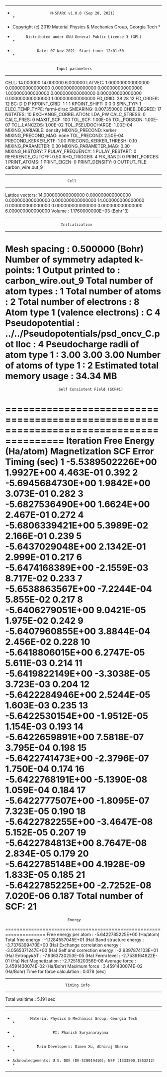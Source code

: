 ***************************************************************************
*                      M-SPARC v1.0.0 (Sep 20, 2021)                      *
*   Copyright (c) 2019 Material Physics & Mechanics Group, Georgia Tech   *
*           Distributed under GNU General Public License 3 (GPL)          *
*                Date: 07-Nov-2021  Start time: 12:01:50                  *
***************************************************************************
                           Input parameters                                
***************************************************************************
CELL: 14.000000 14.000000 6.000000 
LATVEC:
1.000000000000000 0.000000000000000 0.000000000000000 
0.000000000000000 1.000000000000000 0.000000000000000 
0.000000000000000 0.000000000000000 1.000000000000000 
FD_GRID: 28 28 12
FD_ORDER: 12
BC: D D P
KPOINT_GRID: 1 1 1
KPOINT_SHIFT: 0 0 0
SPIN_TYP: 1
ELEC_TEMP_TYPE: fermi-dirac
SMEARING: 0.007350000
CHEB_DEGREE: 17
NSTATES: 10
EXCHANGE_CORRELATION: LDA_PW
CALC_STRESS: 0
CALC_PRES: 0
MAXIT_SCF: 100
TOL_SCF: 1.00E-05
TOL_POISSON: 1.00E-07
TOL_LANCZOS: 1.00E-02
TOL_PSEUDOCHARGE: 1.00E-04
MIXING_VARIABLE: density
MIXING_PRECOND: kerker
MIXING_PRECOND_MAG: none
TOL_PRECOND: 2.50E-04
PRECOND_KERKER_KTF: 1.00
PRECOND_KERKER_THRESH: 0.10
MIXING_PARAMETER: 0.30
MIXING_PARAMETER_MAG: 0.30
MIXING_HISTORY: 7
PULAY_FREQUENCY: 1
PULAY_RESTART: 0
REFERENCE_CUTOFF: 0.50
RHO_TRIGGER: 4
FIX_RAND: 0
PRINT_FORCES: 1
PRINT_ATOMS: 1
PRINT_EIGEN: 0
PRINT_DENSITY: 0
OUTPUT_FILE: carbon_wire.out_9
***************************************************************************
                                Cell                                       
***************************************************************************
Lattice vectors:
14.000000000000000 0.000000000000000 0.000000000000000 
0.000000000000000 14.000000000000000 0.000000000000000 
0.000000000000000 0.000000000000000 6.000000000000000 
Volume                  :  1.1760000000E+03 (Bohr^3)
***************************************************************************
                             Initialization                                
***************************************************************************
Mesh spacing                       :  0.500000 (Bohr)
Number of symmetry adapted k-points:  1
Output printed to                  :  carbon_wire.out_9
Total number of atom types         :  1
Total number of atoms              :  2
Total number of electrons          :  8
Atom type 1  (valence electrons)   :  C 4
Pseudopotential                    :  ../../Pseudopotentials/psd_oncv_C.pot
lloc                               :  4
Pseudocharge radii of atom type 1  :  3.00 3.00 3.00
Number of atoms of type 1          :  2
Estimated total memory usage       :  34.34 MB
========================================================================================
                            Self Consistent Field (SCF#1)                     
========================================================================================
Iteration     Free Energy (Ha/atom)    Magnetization     SCF Error        Timing (sec)
1            -5.5389502226E+00         1.9927E+00        4.463E-01        0.392
2            -5.6945684730E+00         1.9842E+00        3.073E-01        0.282
3            -5.6827536490E+00         1.6624E+00        2.467E-01        0.272
4            -5.6806339421E+00         5.3989E-02        2.166E-01        0.239
5            -5.6437029048E+00         2.1342E-01        2.999E-01        0.217
6            -5.6474168389E+00        -2.1559E-03        8.717E-02        0.233
7            -5.6538863567E+00        -7.2244E-04        5.855E-02        0.217
8            -5.6406279051E+00         9.0421E-05        1.975E-02        0.242
9            -5.6407960855E+00         3.8844E-04        2.456E-02        0.228
10           -5.6418806015E+00         6.2747E-05        5.611E-03        0.214
11           -5.6419822149E+00        -3.3038E-05        3.723E-03        0.204
12           -5.6422284946E+00         2.5244E-05        1.603E-03        0.235
13           -5.6422530154E+00        -1.9512E-05        1.154E-03        0.193
14           -5.6422659891E+00         7.5818E-07        3.795E-04        0.198
15           -5.6422741473E+00        -2.3796E-07        1.750E-04        0.174
16           -5.6422768191E+00        -5.1390E-08        1.059E-04        0.184
17           -5.6422777507E+00        -1.8095E-07        7.323E-05        0.190
18           -5.6422782255E+00        -3.4647E-08        5.152E-05        0.207
19           -5.6422784813E+00         8.7647E-08        2.834E-05        0.179
20           -5.6422785148E+00         4.1928E-09        1.833E-05        0.185
21           -5.6422785225E+00        -2.7252E-08        7.020E-06        0.187
Total number of SCF: 21    
====================================================================
                                Energy                              
====================================================================
Free energy per atom               : -5.6422785225E+00 (Ha/atom)
Total free energy                  : -1.1284557045E+01 (Ha)
Band structure energy              : -3.7376399470E+00 (Ha)
Exchange correlation energy        : -3.0565371247E+00 (Ha)
Self and correction energy         : -2.9397874103E+01 (Ha)
Entropy*kb*T                       : -7.9363730253E-05 (Ha)
Fermi level                        : -2.7539164922E-01 (Ha)
Net Magnetization                  : -2.7251820356E-08 
Average force                      :  3.4591430074E-02 (Ha/Bohr)
Maximum force                      :  3.4591430074E-02 (Ha/Bohr)
Time for force calculation         :  0.078 (sec)
***************************************************************************
                               Timing info                                 
***************************************************************************
Total walltime                     :  5.191 sec
___________________________________________________________________________

***************************************************************************
*             Material Physics & Mechanics Group, Georgia Tech            *
*                       PI: Phanish Suryanarayana                         *
*                Main Developers: Qimen Xu, Abhiraj Sharma                *
*     Acknowledgements: U.S. DOE (DE-SC0019410); NSF (1333500,1553212)    *
***************************************************************************